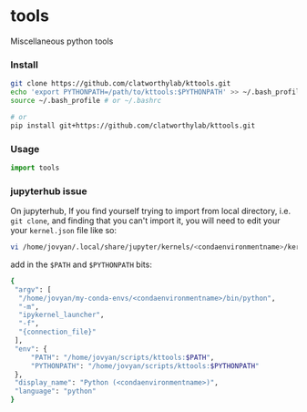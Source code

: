 # tools
Miscellaneous python tools


### Install
```bash
git clone https://github.com/clatworthylab/kttools.git
echo 'export PYTHONPATH=/path/to/kttools:$PYTHONPATH' >> ~/.bash_profile # or ~/.bashrc
source ~/.bash_profile # or ~/.bashrc

# or 
pip install git+https://github.com/clatworthylab/kttools.git
```

### Usage
```python
import tools
```


### jupyterhub issue

On jupyterhub, If you find yourself trying to import from local directory, i.e. `git clone`, and finding that you can't import it, you will need to edit your your `kernel.json` file like so:

```bash
vi /home/jovyan/.local/share/jupyter/kernels/<condaenvironmentname>/kernel.json 
```

add in the `$PATH` and `$PYTHONPATH` bits:
```bash
{
 "argv": [
  "/home/jovyan/my-conda-envs/<condaenvironmentname>/bin/python",
  "-m",
  "ipykernel_launcher",
  "-f",
  "{connection_file}"
 ],
 "env": {
     "PATH": "/home/jovyan/scripts/kttools:$PATH",
     "PYTHONPATH": "/home/jovyan/scripts/kttools:$PYTHONPATH"
 },
 "display_name": "Python (<condaenvironmentname>)",
 "language": "python"
}
```
